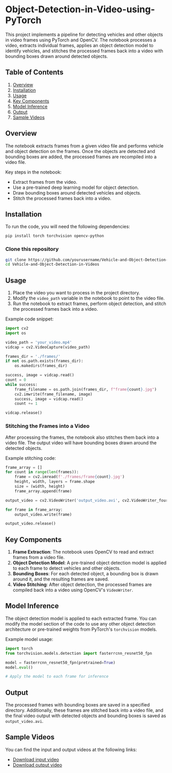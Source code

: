 # Object-Detection-in-Video-using-PyTorch

This project implements a pipeline for detecting vehicles and other objects in video frames using PyTorch and OpenCV. The notebook processes a video, extracts individual frames, applies an object detection model to identify vehicles, and stitches the processed frames back into a video with bounding boxes drawn around detected objects.

## Table of Contents

1. [Overview](#overview)
2. [Installation](#installation)
3. [Usage](#usage)
4. [Key Components](#key-components)
5. [Model Inference](#model-inference)
6. [Output](#output)
7. [Sample Videos](#sample-videos)

## Overview

The notebook extracts frames from a given video file and performs vehicle and object detection on the frames. Once the objects are detected and bounding boxes are added, the processed frames are recompiled into a video file.

Key steps in the notebook:
- Extract frames from the video.
- Use a pre-trained deep learning model for object detection.
- Draw bounding boxes around detected vehicles and objects.
- Stitch the processed frames back into a video.

## Installation

To run the code, you will need the following dependencies:

```bash
pip install torch torchvision opencv-python
```

### Clone this repository

```bash
git clone https://github.com/yourusername/Vehicle-and-Object-Detection-in-Videos.git
cd Vehicle-and-Object-Detection-in-Videos
```

## Usage

1. Place the video you want to process in the project directory.
2. Modify the `video_path` variable in the notebook to point to the video file.
3. Run the notebook to extract frames, perform object detection, and stitch the processed frames back into a video.

Example code snippet:

```python
import cv2
import os

video_path = 'your_video.mp4'
vidcap = cv2.VideoCapture(video_path)

frames_dir = './frames/'
if not os.path.exists(frames_dir):
    os.makedirs(frames_dir)

success, image = vidcap.read()
count = 0
while success:
    frame_filename = os.path.join(frames_dir, f"frame{count}.jpg")
    cv2.imwrite(frame_filename, image)
    success, image = vidcap.read()
    count += 1

vidcap.release()
```

### Stitching the Frames into a Video

After processing the frames, the notebook also stitches them back into a video file. The output video will have bounding boxes drawn around the detected objects.

Example stitching code:

```python
frame_array = []
for count in range(len(frames)):
    frame = cv2.imread(f'./frames/frame{count}.jpg')
    height, width, layers = frame.shape
    size = (width, height)
    frame_array.append(frame)

output_video = cv2.VideoWriter('output_video.avi', cv2.VideoWriter_fourcc(*'DIVX'), 15, size)

for frame in frame_array:
    output_video.write(frame)

output_video.release()
```

## Key Components

1. **Frame Extraction**: The notebook uses OpenCV to read and extract frames from a video file.
2. **Object Detection Model**: A pre-trained object detection model is applied to each frame to detect vehicles and other objects.
3. **Bounding Boxes**: For each detected object, a bounding box is drawn around it, and the resulting frames are saved.
4. **Video Stitching**: After object detection, the processed frames are compiled back into a video using OpenCV's `VideoWriter`.

## Model Inference

The object detection model is applied to each extracted frame. You can modify the model section of the code to use any other object detection architecture or pre-trained weights from PyTorch's `torchvision` models.

Example model usage:

```python
import torch
from torchvision.models.detection import fasterrcnn_resnet50_fpn

model = fasterrcnn_resnet50_fpn(pretrained=True)
model.eval()

# Apply the model to each frame for inference
```

## Output

The processed frames with bounding boxes are saved in a specified directory. Additionally, these frames are stitched back into a video file, and the final video output with detected objects and bounding boxes is saved as `output_video.avi`.

## Sample Videos

You can find the input and output videos at the following links:

- [Download input video](https://drive.google.com/file/d/1ktu9_TXndgGVFw9jhG9HHIwuBlqIjZXy/view?usp=drive_link)
- [Download output video](https://drive.google.com/file/d/11xtYbSM2tJsa1hLfUDVBjJJKzWRh6pKC/view?usp=drive_link)
